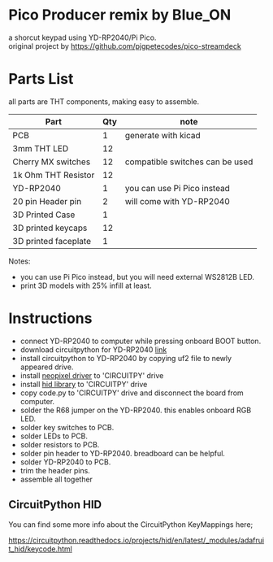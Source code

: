 # Pico Producer remix by Blue_ON

a shorcut keypad using YD-RP2040/Pi Pico.\
original project by https://github.com/pjgpetecodes/pico-streamdeck

# Parts List
all parts are THT components, making easy to assemble.

| Part | Qty | note |
|------|-----|------|
| PCB | 1 | generate with kicad |
| 3mm THT LED | 12 |  |
| Cherry MX switches | 12 | compatible switches can be used | 
| 1k Ohm THT Resistor | 12 |  |
| YD-RP2040 | 1 | you can use Pi Pico instead |
| 20 pin Header pin | 2 | will come with YD-RP2040 |
| 3D Printed Case | 1 |  |
| 3D printed keycaps | 12 |  |
| 3D printed faceplate | 1 |  |

Notes: 
- you can use Pi Pico instead, but you will need external WS2812B LED.
- print 3D models with 25% infill at least.

# Instructions
- connect YD-RP2040 to computer while pressing onboard BOOT button.
- download circuitpython for YD-RP2040 [link](https://circuitpython.org/board/vcc_gnd_yd_rp2040/)
- install circuitpython to YD-RP2040 by copying uf2 file to newly appeared drive.
- install [neopixel driver](https://github.com/adafruit/Adafruit_CircuitPython_NeoPixel/releases) to 'CIRCUITPY' drive
- install [hid library](https://github.com/adafruit/Adafruit_CircuitPython_HID/releases) to 'CIRCUITPY' drive
- copy code.py to 'CIRCUITPY' drive and disconnect the board from computer.
- solder the R68 jumper on the YD-RP2040. this enables onboard RGB LED.
- solder key switches to PCB.
- solder LEDs to PCB.
- solder resistors to PCB.
- solder pin header to YD-RP2040. breadboard can be helpful.
- solder YD-RP2040 to PCB.
- trim the header pins.
- assemble all together

## CircuitPython HID

You can find some more info about the CircuitPython KeyMappings here;

https://circuitpython.readthedocs.io/projects/hid/en/latest/_modules/adafruit_hid/keycode.html